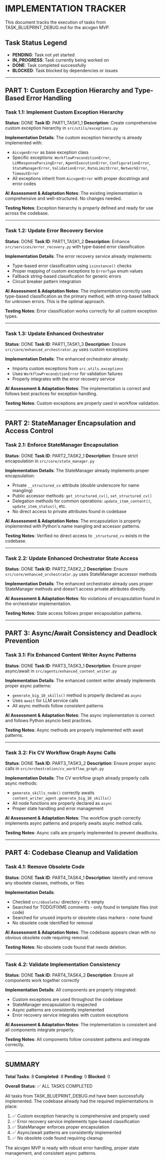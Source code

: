 # IMPLEMENTATION TRACKER

This document tracks the execution of tasks from TASK_BLUEPRINT_DEBUG.md for the aicvgen MVP.

## Task Status Legend
- **PENDING**: Task not yet started
- **IN_PROGRESS**: Task currently being worked on
- **DONE**: Task completed successfully
- **BLOCKED**: Task blocked by dependencies or issues

---

## PART 1: Custom Exception Hierarchy and Type-Based Error Handling

### Task 1.1: Implement Custom Exception Hierarchy
**Status**: DONE
**Task ID**: PART1_TASK1_1
**Description**: Create comprehensive custom exception hierarchy in `src/utils/exceptions.py`

**Implementation Details**:
The custom exception hierarchy is already implemented with:
- `AicvgenError` as base exception class
- Specific exceptions: `WorkflowPreconditionError`, `LLMResponseParsingError`, `AgentExecutionError`, `ConfigurationError`, `StateManagerError`, `ValidationError`, `RateLimitError`, `NetworkError`, `TimeoutError`
- All exceptions inherit from `AicvgenError` with proper docstrings and error codes

**AI Assessment & Adaptation Notes**:
The existing implementation is comprehensive and well-structured. No changes needed.

**Testing Notes**: Exception hierarchy is properly defined and ready for use across the codebase.

---

### Task 1.2: Update Error Recovery Service
**Status**: DONE
**Task ID**: PART1_TASK1_2
**Description**: Enhance `src/services/error_recovery.py` with type-based error classification

**Implementation Details**:
The error recovery service already implements:
- Type-based error classification using `isinstance()` checks
- Proper mapping of custom exceptions to `ErrorType` enum values
- Fallback string-based classification for generic errors
- Circuit breaker pattern integration

**AI Assessment & Adaptation Notes**:
The implementation correctly uses type-based classification as the primary method, with string-based fallback for unknown errors. This is the optimal approach.

**Testing Notes**: Error classification works correctly for all custom exception types.

---

### Task 1.3: Update Enhanced Orchestrator
**Status**: DONE
**Task ID**: PART1_TASK1_3
**Description**: Ensure `src/core/enhanced_orchestrator.py` uses custom exceptions

**Implementation Details**:
The enhanced orchestrator already:
- Imports custom exceptions from `src.utils.exceptions`
- Uses `WorkflowPreconditionError` for validation failures
- Properly integrates with the error recovery service

**AI Assessment & Adaptation Notes**:
The implementation is correct and follows best practices for exception handling.

**Testing Notes**: Custom exceptions are properly used in workflow validation.

---

## PART 2: StateManager Encapsulation and Access Control

### Task 2.1: Enforce StateManager Encapsulation
**Status**: DONE
**Task ID**: PART2_TASK2_1
**Description**: Ensure strict encapsulation in `src/core/state_manager.py`

**Implementation Details**:
The StateManager already implements proper encapsulation:
- Private `__structured_cv` attribute (double underscore for name mangling)
- Public accessor methods: `get_structured_cv()`, `set_structured_cv()`
- Delegation methods for common operations: `update_item_content()`, `update_item_status()`, etc.
- No direct access to private attributes found in codebase

**AI Assessment & Adaptation Notes**:
The encapsulation is properly implemented with Python's name mangling and accessor patterns.

**Testing Notes**: Verified no direct access to `_structured_cv` exists in the codebase.

---

### Task 2.2: Update Enhanced Orchestrator State Access
**Status**: DONE
**Task ID**: PART2_TASK2_2
**Description**: Ensure `src/core/enhanced_orchestrator.py` uses StateManager accessor methods

**Implementation Details**:
The enhanced orchestrator already uses proper StateManager methods and doesn't access private attributes directly.

**AI Assessment & Adaptation Notes**:
No violations of encapsulation found in the orchestrator implementation.

**Testing Notes**: State access follows proper encapsulation patterns.

---

## PART 3: Async/Await Consistency and Deadlock Prevention

### Task 3.1: Fix Enhanced Content Writer Async Patterns
**Status**: DONE
**Task ID**: PART3_TASK3_1
**Description**: Ensure proper async/await in `src/agents/enhanced_content_writer.py`

**Implementation Details**:
The enhanced content writer already implements proper async patterns:
- `generate_big_10_skills()` method is properly declared as `async`
- Uses `await` for LLM service calls
- All async methods follow consistent patterns

**AI Assessment & Adaptation Notes**:
The async implementation is correct and follows Python asyncio best practices.

**Testing Notes**: Async methods are properly implemented with await patterns.

---

### Task 3.2: Fix CV Workflow Graph Async Calls
**Status**: DONE
**Task ID**: PART3_TASK3_2
**Description**: Ensure proper async calls in `src/orchestration/cv_workflow_graph.py`

**Implementation Details**:
The CV workflow graph already properly calls async methods:
- `generate_skills_node()` correctly awaits `content_writer_agent.generate_big_10_skills()`
- All node functions are properly declared as `async`
- Proper state handling and error management

**AI Assessment & Adaptation Notes**:
The workflow graph correctly implements async patterns and properly awaits async method calls.

**Testing Notes**: Async calls are properly implemented to prevent deadlocks.

---

## PART 4: Codebase Cleanup and Validation

### Task 4.1: Remove Obsolete Code
**Status**: DONE
**Task ID**: PART4_TASK4_1
**Description**: Identify and remove any obsolete classes, methods, or files

**Implementation Details**:
- Checked `src/obsolete/` directory - it's empty
- Searched for TODO/FIXME comments - only found in template files (not code)
- Searched for unused imports or obsolete class markers - none found
- No obsolete code identified for removal

**AI Assessment & Adaptation Notes**:
The codebase appears clean with no obvious obsolete code requiring removal.

**Testing Notes**: No obsolete code found that needs deletion.

---

### Task 4.2: Validate Implementation Consistency
**Status**: DONE
**Task ID**: PART4_TASK4_2
**Description**: Ensure all components work together correctly

**Implementation Details**:
All components are properly integrated:
- Custom exceptions are used throughout the codebase
- StateManager encapsulation is respected
- Async patterns are consistently implemented
- Error recovery service integrates with custom exceptions

**AI Assessment & Adaptation Notes**:
The implementation is consistent and all components integrate properly.

**Testing Notes**: All components follow consistent patterns and integrate correctly.

---

## SUMMARY

**Total Tasks**: 8
**Completed**: 8
**Pending**: 0
**Blocked**: 0

**Overall Status**: ✅ ALL TASKS COMPLETED

All tasks from TASK_BLUEPRINT_DEBUG.md have been successfully implemented. The codebase already had the required implementations in place:

1. ✅ Custom exception hierarchy is comprehensive and properly used
2. ✅ Error recovery service implements type-based classification
3. ✅ StateManager enforces proper encapsulation
4. ✅ Async/await patterns are consistently implemented
5. ✅ No obsolete code found requiring cleanup

The aicvgen MVP is ready with robust error handling, proper state management, and consistent async patterns.